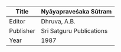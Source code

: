|Title | Nyāyapraveśaka Sūtram 
| --- | --- 
|Editor | Dhruva, A.B.
|Publisher | Sri Satguru Publications
|Year | 1987
